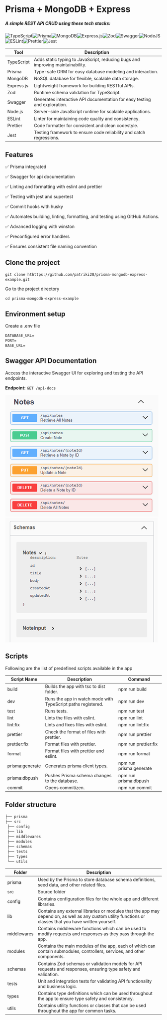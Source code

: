 # Prisma + MongoDB + Express

##### A simple REST API CRUD using these tech stacks:

![TypeScript](https://img.shields.io/badge/typescript-%23007ACC.svg?style=for-the-badge&logo=typescript&logoColor=white)![Prisma](https://img.shields.io/badge/Prisma-3982CE?style=for-the-badge&logo=Prisma&logoColor=white)![MongoDB](https://img.shields.io/badge/MongoDB-%234ea94b.svg?style=for-the-badge&logo=mongodb&logoColor=white)![Express.js](https://img.shields.io/badge/express.js-%23404d59.svg?style=for-the-badge&logo=express&logoColor=%2361DAFB)![Zod](https://img.shields.io/badge/zod-%233068b7.svg?style=for-the-badge&logo=zod&logoColor=white)![Swagger](https://img.shields.io/badge/-Swagger-%23Clojure?style=for-the-badge&logo=swagger&logoColor=white)![NodeJS](https://img.shields.io/badge/node.js-6DA55F?style=for-the-badge&logo=node.js&logoColor=white)![ESLint](https://img.shields.io/badge/ESLint-4B3263?style=for-the-badge&logo=eslint&logoColor=white)![Prettier](https://img.shields.io/badge/prettier-%23F7B93E.svg?style=for-the-badge&logo=prettier&logoColor=black)![Jest](https://img.shields.io/badge/-jest-%23C21325?style=for-the-badge&logo=jest&logoColor=white)

| Tool       | Description                                                                    |
| ---------- | ------------------------------------------------------------------------------ |
| TypeScript | Adds static typing to JavaScript, reducing bugs and improving maintainability. |
| Prisma     | Type-safe ORM for easy database modeling and interaction.                      |
| MongoDB    | NoSQL database for flexible, scalable data storage.                            |
| Express.js | Lightweight framework for building RESTful APIs.                               |
| Zod        | Runtime schema validation for TypeScript.                                      |
| Swagger    | Generates interactive API documentation for easy testing and exploration.      |
| Node.js    | Server-side JavaScript runtime for scalable applications.                      |
| ESLint     | Linter for maintaining code quality and consistency.                           |
| Prettier   | Code formatter for consistent and clean codestyle.                             |
| Jest       | Testing framework to ensure code reliability and catch regressions.            |

## Features

✅ Prisma integrated

✅ Swagger for api documentation

✅ Linting and formatting with eslint and prettier

✅ Testing with jest and supertest

✅ Commit hooks with husky

✅ Automates building, linting, formatting, and testing using GitHub Actions.

✅ Advanced logging with winston

✅ Preconfigured error handlers

✅ Ensures consistent file naming convention

## Clone the project

```
git clone hthttps://github.com/patriki28/prisma-mongodb-express-example.git
```

Go to the project directory

```
cd prisma-mongodb-express-example
```

## Environment setup

Create a .env file

```
DATABASE_URL=
PORT=
BASE_URL=
```

## Swagger API Documentation

Access the interactive Swagger UI for exploring and testing the API endpoints.

**Endpoint:**
`GET /api-docs`

![Endpoints Overview](./img/swagger-endpoints.png)![Schema Documentation](./img/swagger-schema.png)

## Scripts

Following are the list of predefined scripts available in the app

| Script Name     | Description                                                  | Command                 |
| --------------- | ------------------------------------------------------------ | ----------------------- |
| build           | Builds the app with tsc to dist folder.                      | npm run build           |
| dev             | Runs the app in watch mode with TypeScript paths registered. | npm run dev             |
| test            | Runs tests.                                                  | npm run test            |
| lint            | Lints the files with eslint.                                 | npm run lint            |
| lint:fix        | Lints and fixes files with eslint.                           | npm run lint:fix        |
| prettier        | Check the format of files with prettier.                     | npm run prettier        |
| prettier:fix    | Format files with prettier.                                  | npm run prettier:fix    |
| format          | Format files with prettier and eslint.                       | npm run format          |
| prisma:generate | Generates prisma client types.                               | npm run prisma:generate |
| prisma:dbpush   | Pushes Prisma schema changes to the database.                | npm run prisma:dbpush   |
| commit          | Opens commitizen.                                            | npm run commit          |

## Folder structure

```
├── prisma
├── src
 ├── config
 ├── lib
 ├── middlewares
 ├── modules
 ├── schemas
 ├── tests
 ├── types
 └── utils
```

| Folder      | Description                                                                                                                                               |
| ----------- | --------------------------------------------------------------------------------------------------------------------------------------------------------- |
| prisma      | Used by the Prisma to store database schema definitions, seed data, and other related files.                                                              |
| src         | Source folder                                                                                                                                             |
| config      | Contains configuration files for the whole app and different libraries.                                                                                   |
| lib         | Contains any external libraries or modules that the app may depend on, as well as any custom utility functions or classes that you have written yourself. |
| middlewares | Contains middleware functions which can be used to modify requests and responses as they pass through the app.                                            |
| modules     | Contains the main modules of the app, each of which can contain submodules, controllers, services, and other components.                                  |
| schemas     | Contains Zod schemas or validation models for API requests and responses, ensuring type safety and validation.                                            |
| tests       | Unit and integration tests for validating API functionality and business logic.                                                                           |
| types       | Contains type definitions which can be used throughout the app to ensure type safety and consistency.                                                     |
| utils       | Contains utility functions or classes that can be used throughout the app for common tasks.                                                               |

